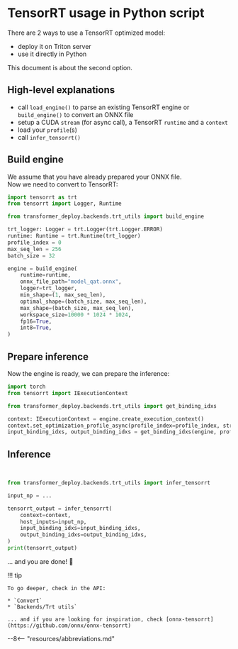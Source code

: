 # TensorRT usage in Python script

There are 2 ways to use a TensorRT optimized model:

* deploy it on Triton server
* use it directly in Python

This document is about the second option.

## High-level explanations

* call `load_engine()` to parse an existing TensorRT engine or `build_engine()` to convert an ONNX file
* setup a CUDA `stream` (for async call), a TensorRT `runtime` and a `context`
* load your `profile`(s)
* call `infer_tensorrt()`

## Build engine

We assume that you have already prepared your ONNX file.  
Now we need to convert to TensorRT:

```python
import tensorrt as trt
from tensorrt import Logger, Runtime

from transformer_deploy.backends.trt_utils import build_engine

trt_logger: Logger = trt.Logger(trt.Logger.ERROR)
runtime: Runtime = trt.Runtime(trt_logger)
profile_index = 0
max_seq_len = 256
batch_size = 32

engine = build_engine(
    runtime=runtime,
    onnx_file_path="model_qat.onnx",
    logger=trt_logger,
    min_shape=(1, max_seq_len),
    optimal_shape=(batch_size, max_seq_len),
    max_shape=(batch_size, max_seq_len),
    workspace_size=10000 * 1024 * 1024,
    fp16=True,
    int8=True,
)
```

## Prepare inference

Now the engine is ready, we can prepare the inference:

```python
import torch
from tensorrt import IExecutionContext

from transformer_deploy.backends.trt_utils import get_binding_idxs

context: IExecutionContext = engine.create_execution_context()
context.set_optimization_profile_async(profile_index=profile_index, stream_handle=torch.cuda.current_stream().cuda_stream)
input_binding_idxs, output_binding_idxs = get_binding_idxs(engine, profile_index)  # type: List[int], List[int]
```

## Inference

```python


from transformer_deploy.backends.trt_utils import infer_tensorrt

input_np = ...

tensorrt_output = infer_tensorrt(
    context=context,
    host_inputs=input_np,
    input_binding_idxs=input_binding_idxs,
    output_binding_idxs=output_binding_idxs,
)
print(tensorrt_output)
```

... and you are done! 🎉

!!! tip

    To go deeper, check in the API:

    * `Convert`
    * `Backends/Trt utils`

    ... and if you are looking for inspiration, check [onnx-tensorrt](https://github.com/onnx/onnx-tensorrt)

--8<-- "resources/abbreviations.md"